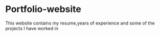 # Portfolio-website
This website contains my resume,years of experience and some of the projects I have worked in 
